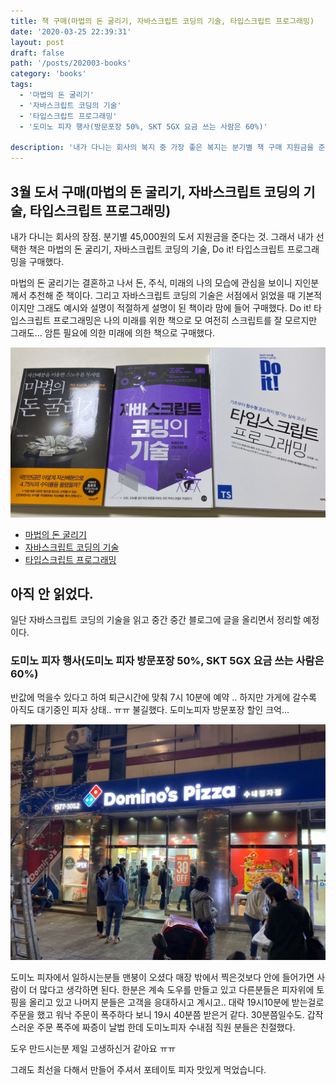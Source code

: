 ```yaml
---
title: 책 구매(마법의 돈 굴리기, 자바스크립트 코딩의 기술, 타입스크립트 프로그래밍)
date: '2020-03-25 22:39:31'
layout: post
draft: false
path: '/posts/202003-books'
category: 'books'
tags:
  - '마법의 돈 굴리기'
  - '자바스크립트 코딩의 기술'
  - '타입스크립트 프로그래밍'
  - '도미노 피자 행사(방문포장 50%, SKT 5GX 요금 쓰는 사람은 60%)'

description: '내가 다니는 회사의 복지 중 가장 좋은 복지는 분기별 책 구매 지원금을 준다는 것이다. 마법의 돈 굴리기, 자바스크립트 코딩의 기술, 타입스크립트 프로그래밍을 구매했다.'
---
```


## 3월 도서 구매(마법의 돈 굴리기, 자바스크립트 코딩의 기술, 타입스크립트 프로그래밍)

내가 다니는 회사의 장점. 분기별 45,000원의 도서 지원금을 준다는 것. 그래서 내가 선택한 책은 마법의 돈 굴리기, 자바스크립트 코딩의 기술, Do it! 타입스크립트 프로그래밍을 구매했다.

마법의 돈 굴리기는 결혼하고 나서 돈, 주식, 미래의 나의 모습에 관심을 보이니 지인분께서 추천해 준 책이다.
그리고 자바스크립트 코딩의 기술은 서점에서 읽었을 때 기본적이지만 그래도 예시와 설명이 적절하게 설명이 된 책이라 맘에 들어 구매했다.
Do it! 타입스크립트 프로그래밍은 나의 미래를 위한 책으로 모 여전히 스크립트를 잘 모르지만 그래도... 암튼 필요에 의한 미래에 의한 책으로 구매했다.

![구매한 책들-마법의돈굴리기-자바스크립트코딩의기술-타입스크립트프로그래밍](./마법의돈굴리기_자바스크립트코딩의기술_타입스크립트프로그래밍.jpeg)

- [마법의 돈 굴리기](https://www.kyobobook.co.kr/product/detailViewKor.laf?mallGb=KOR&ejkGb=KOR&barcode=9788998342296)
- [자바스크립트 코딩의 기술](http://www.kyobobook.co.kr/product/detailViewKor.laf?ejkGb=KOR&mallGb=KOR&barcode=9791165210205&orderClick=LAG&Kc=)
- [타입스크립트 프로그래밍](http://www.kyobobook.co.kr/product/detailViewKor.laf?ejkGb=KOR&mallGb=KOR&barcode=9791163031482&orderClick=LAG&Kc=)

## 아직 안 읽었다.

일단 자바스크립트 코딩의 기술을 읽고 중간 중간 블로그에 글을 올리면서 정리할 예정이다.

### 도미노 피자 행사(도미노 피자 방문포장 50%, SKT 5GX 요금 쓰는 사람은 60%)

반값에 먹을수 있다고 하여 퇴근시간에 맞춰 7시 10분에 예약 .. 하지만 가게에 갈수록 아직도 대기중인 피자 상태.. ㅠㅠ 불길했다.
도미노피자 방문포장 할인 크억...

![도미노피자방문피자할인](./도미노피자방문포장할인.jpeg)

도미노 피자에서 일하시는분들 맨붕이 오셨다 매장 밖에서 찍은것보다 안에 들어가면 사람이 더 많다고 생각하면 된다. 한분은 계속 도우를 만들고 있고 다른분들은 피자위에 토핑을 올리고 있고 나머지 분들은 고객을 응대하시고 계시고.. 대략 19시10분에 받는걸로 주문을 했고 워낙 주문이 폭주하다 보니 19시 40분쯤 받은거 같다. 30분쯤일수도. 갑작스러운 주문 폭주에 짜증이 날법 한데 도미노피자 수내점 직원 분들은 친절했다.

도우 만드시는분 제일 고생하신거 같아요 ㅠㅠ

그래도 최선을 다해서 만들어 주셔서 포테이토 피자 맛있게 먹었습니다.

